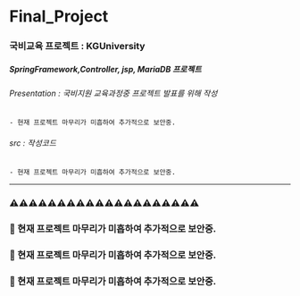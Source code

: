 # Final_Project


### 국비교육 프로젝트 : KGUniversity
##### SpringFramework,Controller, jsp, MariaDB 프로젝트

###### Presentation : 국비지원 교육과정중 프로젝트 발표를 위해 작성
    - 현재 프로젝트 마무리가 미흡하여 추가적으로 보안중.

###### src : 작성코드
    - 현재 프로젝트 마무리가 미흡하여 추가적으로 보안중.

-------------------------------------------------------------------------------------

### ⚠⚠⚠⚠⚠⚠⚠⚠⚠⚠⚠⚠⚠⚠⚠⚠⚠⚠⚠⚠
### 🚧 현재 프로젝트 마무리가 미흡하여 추가적으로 보안중.
### 🚧 현재 프로젝트 마무리가 미흡하여 추가적으로 보안중.
### 🚧 현재 프로젝트 마무리가 미흡하여 추가적으로 보안중.
